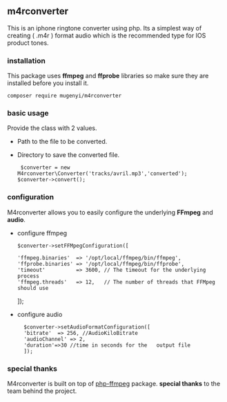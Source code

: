 ## m4rconverter

This is an iphone ringtone converter using php. Its a simplest way of creating ( .m4r ) format audio which is the recommended type for IOS product tones.

### installation
This package uses  __ffmpeg__ and __ffprobe__ libraries so make sure they are installed before you install it.

    composer require mugenyi/m4rconverter

### basic usage
Provide the class with 2 values.
* Path to the file to be converted.
* Directory to save the converted file.

       $converter = new M4rconverter\Converter('tracks/avril.mp3','converted');
      $converter->convert();


### configuration
M4rconverter allows you to easily configure the underlying __FFmpeg__  and  __audio__.
* configure ffmpeg

      $converter->setFFMpegConfiguration([

      'ffmpeg.binaries'  => '/opt/local/ffmpeg/bin/ffmpeg',
      'ffprobe.binaries' => '/opt/local/ffmpeg/bin/ffprobe',
      'timeout'          => 3600, // The timeout for the underlying process
      'ffmpeg.threads'   => 12,   // The number of threads that FFMpeg should use
     ]);

* configure audio

        $converter->setAudioFormatConfiguration([
        'bitrate'  => 256, //AudioKiloBitrate
        'audioChannel' => 2,
        'duration'=>30 //time in seconds for the   output file
        ]);

### special thanks
M4rconverter is built on top of [php-ffmpeg](https://github.com/PHP-FFMpeg/PHP-FFMpeg) package. __special thanks__ to the team behind the project.
